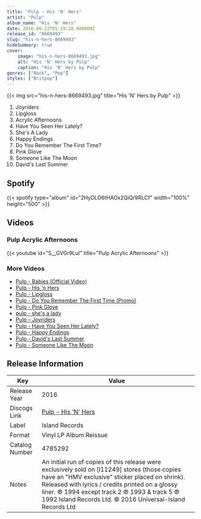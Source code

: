 ```yaml
---
title: "Pulp - His 'N' Hers"
artist: "Pulp"
album_name: "His 'N' Hers"
date: 2016-06-22T05:19:28.000000Z
release_id: "8669493"
slug: "his-n-hers-8669493"
hideSummary: true
cover:
    image: "his-n-hers-8669493.jpg"
    alt: "His 'N' Hers by Pulp"
    caption: "His 'N' Hers by Pulp"
genres: ["Rock", "Pop"]
styles: ["Britpop"]
---
```


{{< img src="his-n-hers-8669493.jpg" title="His 'N' Hers by Pulp" >}}

<!-- section break -->

1. Joyriders
2. Lipgloss
3. Acrylic Afternoons
4. Have You Seen Her Lately?
5. She's A Lady
6. Happy Endings
7. Do You Remember The First Time?
8. Pink Glove
9. Someone Like The Moon
10. David's Last Summer

<!-- section break -->


## Spotify
{{< spotify type="album" id="2HyDLO6tHAOx2QiQr9RLCf" width="100%" height="500" >}}



## Videos
### Pulp Acrylic Afternoons
{{< youtube id="S__GVGr9LuI" title="Pulp Acrylic Afternoons" >}}<br>

### More Videos

- [Pulp - Babies (Official Video)](https://www.youtube.com/watch?v=38by00DGid0)
- [Pulp  - His 'n Hers](https://www.youtube.com/watch?v=djxqJv65CC4)
- [Pulp - Lipgloss](https://www.youtube.com/watch?v=1MDpGCTdJxw)
- [Pulp - Do You Remember The First Time (Promo)](https://www.youtube.com/watch?v=sPGepgWupTw)
- [Pulp - Pink Glove](https://www.youtube.com/watch?v=N2GvX8oWB-o)
- [pulp - she's a lady](https://www.youtube.com/watch?v=TovAH2NaYso)
- [Pulp ‎‎– Joyriders](https://www.youtube.com/watch?v=ko-Uhyt6Y3M)
- [Pulp - Have You Seen Her Lately?](https://www.youtube.com/watch?v=J5FDj2Bdci8)
- [Pulp - Happy Endings](https://www.youtube.com/watch?v=swyg3oaN0ho)
- [Pulp - David's Last Summer](https://www.youtube.com/watch?v=1ir1Ib3Tbdw)
- [Pulp - Someone Like The Moon](https://www.youtube.com/watch?v=3bzX8OG2nZc)


## Release Information
|  Key           | Value                                                |
| ---------------| ---------------------------------------------------- |
| Release Year   | 2016                                   |
| Discogs Link   | [Pulp - His 'N' Hers](https://www.discogs.com/release/8669493-Pulp-His-N-Hers) |
| Label          | Island Records |
| Format         | Vinyl LP Album Reissue |
| Catalog Number | 4785292 |
| Notes | An initial run of copies of this release were exclusively sold on [l11249] stores (those copies have an "HMV exclusive" sticker placed on shrink).   Released with lyrics / credits printed on a glossy liner.  ℗ 1994 except track 2 ℗ 1993 & track 5 ℗ 1992 Island Records Ltd. © 2016 Universal-Island Records Ltd  |